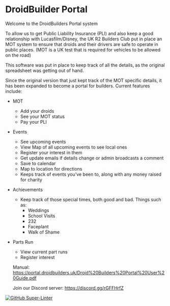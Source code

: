 # DroidBuilder Portal

Welcome to the DroidBuilders Portal system

To allow us to get Public Liability Insurance (PLI) and also keep a good relationship with Lucasfilm/Disney, the UK R2 Builders Club put in place an MOT system to ensure that droids and their drivers are safe to operate in public places. (MOT is a UK test that is required for vehicles to be allowed on the road)

This software was put in place to keep track of all the details, as the original spreadsheet was getting out of hand.

Since the original version that just kept track of the MOT specific details, it has been expanded to become a portal for builders. Current features include:

* MOT
  * Add your droids
  * See your MOT status
  * Pay your PLI
* Events
  * See upcoming events
  * View Map of all upcoming events to see local ones
  * Register your interest in them
  * Get update emails if details change or admin broadcasts a comment
  * Save to calendar
  * Map to location for directions
  * Keeps track of events you've been to, along with any money raised for charity
* Achievements
  * Keep track of those special times, both good and bad. Things such as:
    * Weddings
    * School Visits
    * 232
    * Faceplant
    * Walk of Shame
* Parts Run
  * View current part runs
  * Register interest
  
  Manual: https://portal.droidbuilders.uk/Droid%20Builders%20Portal%20User%20Guide.pdf

  Join our Discord server: https://discord.gg/rGFFHrfZ


[![GitHub Super-Linter](https://github.com/Droid-Builder-Web-Team/db_mot/workflows/Lint%20Code%20Base/badge.svg)](https://github.com/marketplace/actions/super-linter)


